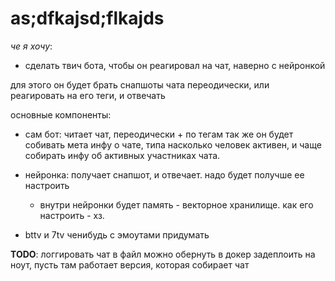 # as;dfkajsd;flkajds

*че я хочу*:
- сделать твич бота, чтобы он реагировал на чат, наверно с нейронкой

для этого он будет брать снапшоты чата переодически, или реагировать на его теги, и отвечать

основные компоненты:
- сам бот: читает чат, переодически + по тегам
    так же он будет собивать мета инфу о чате, типа насколько человек активен, и чаще собирать инфу об активных участниках чата.

- нейронка: получает снапшот, и отвечает. надо будет получше ее настроить
    - внутри нейронки будет память - векторное хранилище. как его настроить - хз.
- bttv и 7tv ченибудь с эмоутами придумать

**TODO**: 
логгировать чат в файл
можно обернуть в докер
задеплоить на ноут, пусть там работает версия, которая собирает чат
